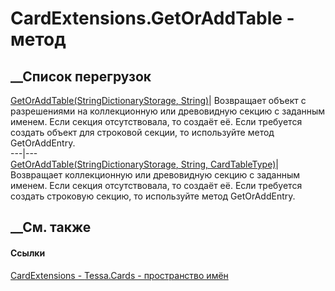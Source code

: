 # CardExtensions.GetOrAddTable - метод
##  __Список перегрузок
[GetOrAddTable(StringDictionaryStorage<CardSectionPermissionInfo>,
String)](M_Tessa_Cards_CardExtensions_GetOrAddTable_1.htm)|  Возвращает объект
с разрешениями на коллекционную или древовидную секцию с заданным именем. Если
секция отсутствовала, то создаёт её. Если требуется создать объект для
строковой секции, то используйте метод GetOrAddEntry.  
---|---  
[GetOrAddTable(StringDictionaryStorage<CardSection>, String,
CardTableType)](M_Tessa_Cards_CardExtensions_GetOrAddTable.htm)|  Возвращает
коллекционную или древовидную секцию с заданным именем. Если секция
отсутствовала, то создаёт её. Если требуется создать строковую секцию, то
используйте метод GetOrAddEntry.  
## __См. также
#### Ссылки
[CardExtensions - ](T_Tessa_Cards_CardExtensions.htm)
[Tessa.Cards - пространство имён](N_Tessa_Cards.htm)
